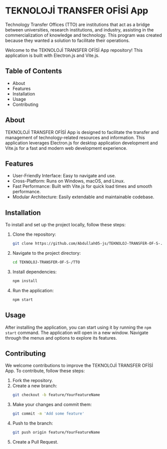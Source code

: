 # TEKNOLOJİ TRANSFER OFİSİ App

Technology Transfer Offices (TTO) are institutions that act as a bridge between universities, research institutions, and industry, assisting in the commercialization of knowledge and technology. This program was created because they wanted a solution to facilitate their operations.

Welcome to the TEKNOLOJİ TRANSFER OFİSİ App repository! This application is built with Electron.js and Vite.js.

## Table of Contents

- About
- Features
- Installation
- Usage
- Contributing

## About

TEKNOLOJİ TRANSFER OFİSİ App is designed to facilitate the transfer and management of technology-related resources and information. This application leverages Electron.js for desktop application development and Vite.js for a fast and modern web development experience.

## Features

- User-Friendly Interface: Easy to navigate and use.
- Cross-Platform: Runs on Windows, macOS, and Linux.
- Fast Performance: Built with Vite.js for quick load times and smooth performance.
- Modular Architecture: Easily extendable and maintainable codebase.

## Installation

To install and set up the project locally, follow these steps:

1. Clone the repository:
    ```sh
    git clone https://github.com/Abdullah05-js/TEKNOLOJ-TRANSFER-OF-S-.git
    ```

2. Navigate to the project directory:
    ```sh
    cd TEKNOLOJ-TRANSFER-OF-S-/TTO
    ```

3. Install dependencies:
    ```sh
    npm install
    ```

4. Run the application:
    ```sh
    npm start
    ```

## Usage

After installing the application, you can start using it by running the `npm start` command. The application will open in a new window. Navigate through the menus and options to explore its features.

## Contributing

We welcome contributions to improve the TEKNOLOJİ TRANSFER OFİSİ App. To contribute, follow these steps:

1. Fork the repository.
2. Create a new branch:
    ```sh
    git checkout -b feature/YourFeatureName
    ```
3. Make your changes and commit them:
    ```sh
    git commit -m 'Add some feature'
    ```
4. Push to the branch:
    ```sh
    git push origin feature/YourFeatureName
    ```
5. Create a Pull Request.
